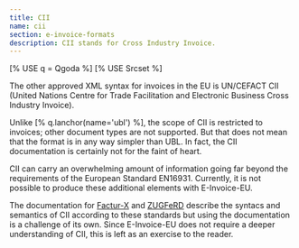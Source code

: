 ```yaml
---
title: CII
name: cii
section: e-invoice-formats
description: CII stands for Cross Industry Invoice.
---
```

<!--qgoda-no-xgettext-->
[% USE q = Qgoda %]
[% USE Srcset %]
<!--/qgoda-no-xgettext-->

The other approved XML syntax for invoices in the EU is UN/CEFACT CII (United
Nations Centre for Trade Facilitation and Electronic Business Cross Industry
Invoice).

Unlike [% q.lanchor(name='ubl') %], the scope of CII is restricted to invoices;
other document types are not supported.  But that does not mean that the format
is in any way simpler than UBL. In fact, the CII documentation is certainly
not for the faint of heart.

CII can carry an overwhelming amount of information going far beyond the
requirements of the European Standard EN16931. Currently, it is not possible
to produce these additional elements with E-Invoice-EU.

The documentation for [Factur-X](http://fnfe-mpe.org/factur-x/) and
[ZUGFeRD](https://www.ferd-net.de/en/) describe the syntacs and semantics of
CII according to these standards but using the documentation is a challenge of
its own. Since E-Invoice-EU does not require a deeper understanding of CII,
this is left as an exercise to the reader.
